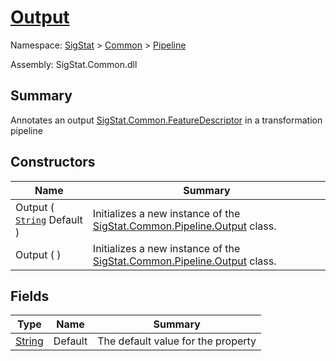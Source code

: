 # [Output](./Output.md)

Namespace: [SigStat]() > [Common](./../README.md) > [Pipeline](./README.md)

Assembly: SigStat.Common.dll

## Summary
Annotates an output [SigStat.Common.FeatureDescriptor](https://github.com/sigstat/sigstat/tree/master/docs/md/SigStat/Common/FeatureDescriptor.md) in a transformation pipeline

## Constructors

| Name | Summary | 
| --- | --- | 
| Output ( [`String`](https://docs.microsoft.com/en-us/dotnet/api/System.String) Default ) | Initializes a new instance of the [SigStat.Common.Pipeline.Output](https://github.com/sigstat/sigstat/tree/master/docs/md/SigStat/Common/Pipeline/Output.md) class. | 
| Output (  ) | Initializes a new instance of the [SigStat.Common.Pipeline.Output](https://github.com/sigstat/sigstat/tree/master/docs/md/SigStat/Common/Pipeline/Output.md) class. | 


## Fields

| Type | Name | Summary | 
| --- | --- | --- | 
| [String](https://docs.microsoft.com/en-us/dotnet/api/System.String) | Default | The default value for the property | 


